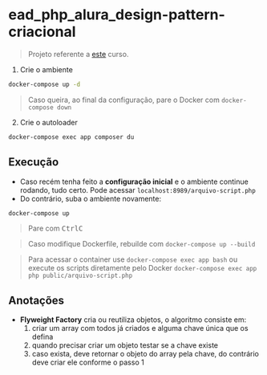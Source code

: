 # ead_php_alura_design-pattern-criacional

> Projeto referente a [este](https://cursos.alura.com.br/course/php-design-pattern-criacional) curso.

1. Crie o ambiente
```sh
docker-compose up -d
```
> Caso queira, ao final da configuração, pare o Docker com ``docker-compose down``

2. Crie o autoloader
```sh
docker-compose exec app composer du
```

## Execução

- Caso recém tenha feito a **configuração inicial** e o ambiente continue rodando, tudo certo. Pode acessar ``localhost:8989/arquivo-script.php``
- Do contrário, suba o ambiente novamente:
```sh
docker-compose up
```
> Pare com <kbd>Ctrl</kbd><kbd>C</kbd>

> Caso modifique Dockerfile, rebuilde com ``docker-compose up --build``

> Para acessar o container use ``docker-compose exec app bash`` ou execute os scripts diretamente pelo Docker ``docker-compose exec app php public/arquivo-script.php``

## Anotações

- **Flyweight Factory** cria ou reutiliza objetos, o algoritmo consiste em:
    1. criar um array com todos já criados e alguma chave única que os defina
    2. quando precisar criar um objeto testar se a chave existe
    3. caso exista, deve retornar o objeto do array pela chave, do contrário deve criar ele conforme o passo 1

